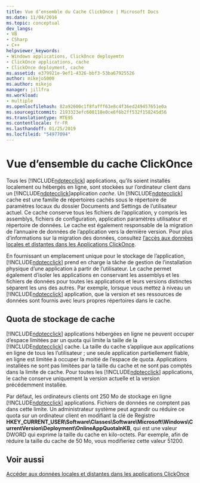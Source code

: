 ```yaml
---
title: Vue d’ensemble du Cache ClickOnce | Microsoft Docs
ms.date: 11/04/2016
ms.topic: conceptual
dev_langs:
- VB
- CSharp
- C++
helpviewer_keywords:
- Windows applications, ClickOnce deployemtn
- ClickOnce applications, cache
- ClickOnce deployment, cache
ms.assetid: e379921e-9ef1-4326-bbf3-53ba67925526
author: mikejo5000
ms.author: mikejo
manager: jillfra
ms.workload:
- multiple
ms.openlocfilehash: 82a92600c1f8fafff63e8c4f36ed249457651e0a
ms.sourcegitcommit: 2193323efc608118e0ce6f6b2ff532f158245d56
ms.translationtype: MTE95
ms.contentlocale: fr-FR
ms.lasthandoff: 01/25/2019
ms.locfileid: "54977094"
---
```

# <a name="clickonce-cache-overview"></a>Vue d’ensemble du cache ClickOnce
Tous les [!INCLUDE[ndptecclick](../deployment/includes/ndptecclick_md.md)] applications, qu’ils soient installés localement ou hébergés en ligne, sont stockées sur l’ordinateur client dans un [!INCLUDE[ndptecclick](../deployment/includes/ndptecclick_md.md)]application *cache*. Un [!INCLUDE[ndptecclick](../deployment/includes/ndptecclick_md.md)] cache est une famille de répertoires cachés sous le répertoire de paramètres locaux du dossier Documents and Settings de l’utilisateur actuel. Ce cache conserve tous les fichiers de l’application, y compris les assemblys, fichiers de configuration, application paramètres utilisateur et répertoire de données. Le cache est également responsable de la migration de l’annuaire de données de l’application vers la dernière version. Pour plus d’informations sur la migration des données, consultez [l’accès aux données locales et distantes dans les Applications ClickOnce](../deployment/accessing-local-and-remote-data-in-clickonce-applications.md).  
  
 En fournissant un emplacement unique pour le stockage de l’application, [!INCLUDE[ndptecclick](../deployment/includes/ndptecclick_md.md)] prend en charge la tâche de gestion de l’installation physique d’une application à partir de l’utilisateur. Le cache permet également d’isoler les applications en conservant les assemblys et les fichiers de données pour toutes les applications et leurs versions distinctes séparent les uns des autres. Par exemple, lorsque vous mettez à niveau un [!INCLUDE[ndptecclick](../deployment/includes/ndptecclick_md.md)] application, que la version et ses ressources de données sont fournis avec leurs propres répertoires dans le cache.  
  
## <a name="cache-storage-quota"></a>Quota de stockage de cache  
 [!INCLUDE[ndptecclick](../deployment/includes/ndptecclick_md.md)] applications hébergées en ligne ne peuvent occuper d’espace limitées par un quota qui limite la taille de la [!INCLUDE[ndptecclick](../deployment/includes/ndptecclick_md.md)] cache. La taille du cache s’applique aux applications en ligne de tous les l’utilisateur ; une seule application partiellement fiable, en ligne est limitée à occuper la moitié de l’espace de quota. Applications installées ne sont pas limitées par la taille du cache et ne sont pas comptés dans la limite de cache. Pour toutes les [!INCLUDE[ndptecclick](../deployment/includes/ndptecclick_md.md)] applications, le cache conserve uniquement la version actuelle et la version précédemment installée.  
  
 Par défaut, les ordinateurs clients ont 250 Mo de stockage en ligne [!INCLUDE[ndptecclick](../deployment/includes/ndptecclick_md.md)] applications. Fichiers de données ne comptent pas dans cette limite. Un administrateur système peut agrandir ou réduire ce quota sur un ordinateur client en modifiant la clé de Registre **HKEY_CURRENT_USER\Software\Classes\Software\Microsoft\Windows\CurrentVersion\Deployment\OnlineAppQuotaInKB**, qui est une valeur DWORD qui exprime la taille du cache en kilo-octets. Par exemple, afin de réduire la taille du cache de 50 Mo, vous modifieriez cette valeur 51200.  
  
## <a name="see-also"></a>Voir aussi  
 [Accéder aux données locales et distantes dans les applications ClickOnce](../deployment/accessing-local-and-remote-data-in-clickonce-applications.md)